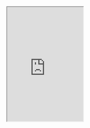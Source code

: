 <html>
<body>
<iframe width="200" height="300" src= "https://www.youtube.com/watch?v=WVZTsTXO3Nk"> </iframe?
</body>
</html>
